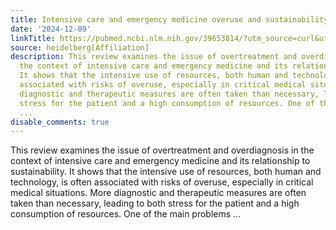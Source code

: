 ```yaml
---
title: Intensive care and emergency medicine overuse and sustainability
date: '2024-12-09'
linkTitle: https://pubmed.ncbi.nlm.nih.gov/39653814/?utm_source=curl&utm_medium=rss&utm_campaign=pubmed-2&utm_content=1FakS-2QOkCT8HsMOQP1bCRQ4YzyumYOmxmF0moLsQ3dFB1E9V&fc=20220326224207&ff=20241210175343&v=2.18.0.post9+e462414
source: heidelberg[Affiliation]
description: This review examines the issue of overtreatment and overdiagnosis in
  the context of intensive care and emergency medicine and its relationship to sustainability.
  It shows that the intensive use of resources, both human and technology, is often
  associated with risks of overuse, especially in critical medical situations. More
  diagnostic and therapeutic measures are often taken than necessary, leading to both
  stress for the patient and a high consumption of resources. One of the main problems
  ...
disable_comments: true
---
```

This review examines the issue of overtreatment and overdiagnosis in the context of intensive care and emergency medicine and its relationship to sustainability. It shows that the intensive use of resources, both human and technology, is often associated with risks of overuse, especially in critical medical situations. More diagnostic and therapeutic measures are often taken than necessary, leading to both stress for the patient and a high consumption of resources. One of the main problems ...
